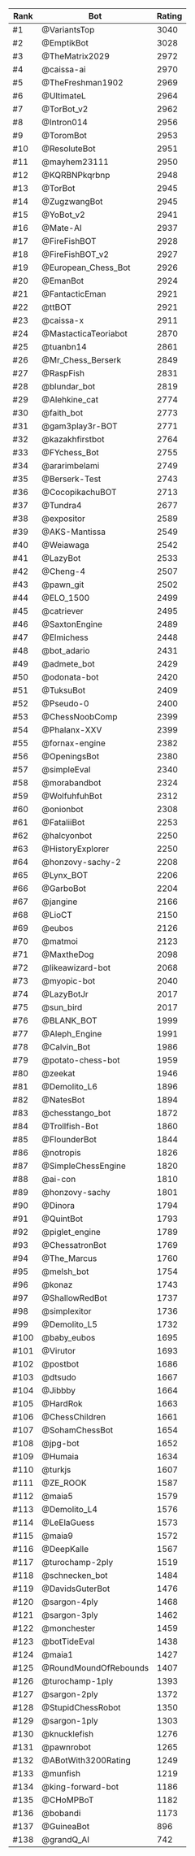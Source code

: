 Rank|Bot|Rating
---|---|---
#1|@VariantsTop|3040
#2|@EmptikBot|3028
#3|@TheMatrix2029|2972
#4|@caissa-ai|2970
#5|@TheFreshman1902|2969
#6|@UltimateL|2964
#7|@TorBot_v2|2962
#8|@Intron014|2956
#9|@ToromBot|2953
#10|@ResoluteBot|2951
#11|@mayhem23111|2950
#12|@KQRBNPkqrbnp|2948
#13|@TorBot|2945
#14|@ZugzwangBot|2945
#15|@YoBot_v2|2941
#16|@Mate-AI|2937
#17|@FireFishBOT|2928
#18|@FireFishBOT_v2|2927
#19|@European_Chess_Bot|2926
#20|@EmanBot|2924
#21|@FantacticEman|2921
#22|@ttBOT|2921
#23|@caissa-x|2911
#24|@MastacticaTeoriabot|2870
#25|@tuanbn14|2861
#26|@Mr_Chess_Berserk|2849
#27|@RaspFish|2831
#28|@blundar_bot|2819
#29|@Alehkine_cat|2774
#30|@faith_bot|2773
#31|@gam3play3r-BOT|2771
#32|@kazakhfirstbot|2764
#33|@FYchess_Bot|2755
#34|@ararimbelami|2749
#35|@Berserk-Test|2743
#36|@CocopikachuBOT|2713
#37|@Tundra4|2677
#38|@expositor|2589
#39|@AKS-Mantissa|2549
#40|@Weiawaga|2542
#41|@LazyBot|2533
#42|@Cheng-4|2507
#43|@pawn_git|2502
#44|@ELO_1500|2499
#45|@catriever|2495
#46|@SaxtonEngine|2489
#47|@Elmichess|2448
#48|@bot_adario|2431
#49|@admete_bot|2429
#50|@odonata-bot|2420
#51|@TuksuBot|2409
#52|@Pseudo-0|2400
#53|@ChessNoobComp|2399
#54|@Phalanx-XXV|2399
#55|@fornax-engine|2382
#56|@OpeningsBot|2380
#57|@simpleEval|2340
#58|@morabandbot|2324
#59|@WolfuhfuhBot|2312
#60|@onionbot|2308
#61|@FataliiBot|2253
#62|@halcyonbot|2250
#63|@HistoryExplorer|2250
#64|@honzovy-sachy-2|2208
#65|@Lynx_BOT|2206
#66|@GarboBot|2204
#67|@jangine|2166
#68|@LioCT|2150
#69|@eubos|2126
#70|@matmoi|2123
#71|@MaxtheDog|2098
#72|@likeawizard-bot|2068
#73|@myopic-bot|2040
#74|@LazyBotJr|2017
#75|@sun_bird|2017
#76|@BLANK_BOT|1999
#77|@Aleph_Engine|1991
#78|@Calvin_Bot|1986
#79|@potato-chess-bot|1959
#80|@zeekat|1946
#81|@Demolito_L6|1896
#82|@NatesBot|1894
#83|@chesstango_bot|1872
#84|@Trollfish-Bot|1860
#85|@FlounderBot|1844
#86|@notropis|1826
#87|@SimpleChessEngine|1820
#88|@ai-con|1810
#89|@honzovy-sachy|1801
#90|@Dinora|1794
#91|@QuintBot|1793
#92|@piglet_engine|1789
#93|@ChessatronBot|1769
#94|@The_Marcus|1760
#95|@melsh_bot|1754
#96|@konaz|1743
#97|@ShallowRedBot|1737
#98|@simplexitor|1736
#99|@Demolito_L5|1732
#100|@baby_eubos|1695
#101|@Virutor|1693
#102|@postbot|1686
#103|@dtsudo|1667
#104|@Jibbby|1664
#105|@HardRok|1663
#106|@ChessChildren|1661
#107|@SohamChessBot|1654
#108|@jpg-bot|1652
#109|@Humaia|1634
#110|@turkjs|1607
#111|@ZE_ROOK|1587
#112|@maia5|1579
#113|@Demolito_L4|1576
#114|@LeElaGuess|1573
#115|@maia9|1572
#116|@DeepKalle|1567
#117|@turochamp-2ply|1519
#118|@schnecken_bot|1484
#119|@DavidsGuterBot|1476
#120|@sargon-4ply|1468
#121|@sargon-3ply|1462
#122|@monchester|1459
#123|@botTideEval|1438
#124|@maia1|1427
#125|@RoundMoundOfRebounds|1407
#126|@turochamp-1ply|1393
#127|@sargon-2ply|1372
#128|@StupidChessRobot|1350
#129|@sargon-1ply|1303
#130|@knucklefish|1276
#131|@pawnrobot|1265
#132|@ABotWith3200Rating|1249
#133|@munfish|1219
#134|@king-forward-bot|1186
#135|@CHoMPBoT|1182
#136|@bobandi|1173
#137|@GuineaBot|896
#138|@grandQ_AI|742
